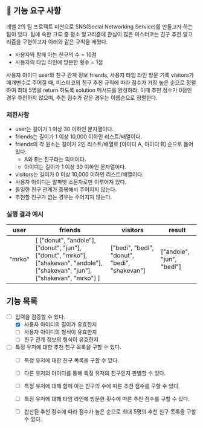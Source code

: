 ## 🚀 기능 요구 사항

레벨 2의 팀 프로젝트 미션으로 SNS(Social Networking Service)를 만들고자 하는 팀이 있다. 팀에 속한 크루 중 평소 알고리즘에 관심이 많은 미스터코는 친구 추천 알고리즘을 구현하고자 아래와 같은 규칙을 세웠다.

- 사용자와 함께 아는 친구의 수 = 10점 
- 사용자의 타임 라인에 방문한 횟수 = 1점

사용자 아이디 user와 친구 관계 정보 friends, 사용자 타임 라인 방문 기록 visitors가 매개변수로 주어질 때, 미스터코의 친구 추천 규칙에 따라 점수가 가장 높은 순으로 정렬하여 최대 5명을 return 하도록 solution 메서드를 완성하라. 이때 추천 점수가 0점인 경우 추천하지 않으며, 추천 점수가 같은 경우는 이름순으로 정렬한다.

### 제한사항

- user는 길이가 1 이상 30 이하인 문자열이다.
- friends는 길이가 1 이상 10,000 이하인 리스트/배열이다.
- friends의 각 원소는 길이가 2인 리스트/배열로 [아이디 A, 아이디 B] 순으로 들어있다.
  - A와 B는 친구라는 의미이다.
  - 아이디는 길이가 1 이상 30 이하인 문자열이다.
- visitors는 길이가 0 이상 10,000 이하인 리스트/배열이다.
- 사용자 아이디는 알파벳 소문자로만 이루어져 있다.
- 동일한 친구 관계가 중복해서 주어지지 않는다.
- 추천할 친구가 없는 경우는 주어지지 않는다.

### 실행 결과 예시

| user | friends | visitors | result |
| --- | --- | --- | --- |
| "mrko" | [ ["donut", "andole"], ["donut", "jun"], ["donut", "mrko"], ["shakevan", "andole"], ["shakevan", "jun"], ["shakevan", "mrko"] ] | ["bedi", "bedi", "donut", "bedi", "shakevan"] | ["andole", "jun", "bedi"] |

## 기능 목록

-[ ] 입력을 검증할 수 있다.
  -[X] 사용자 아이디의 길이가 유효한지
  -[ ] 사용자 아이디의 형식이 유효한지
  -[ ] 친구 관계 정보의 형식이 유효한지
-[ ] 특정 유저에 대한 추천 친구 목록을 구할 수 있다.
  -[ ] 특정 유저에 대한 친구 목록을 구할 수 있다.
  -[ ] 다른 유저의 아이디를 통해 특정 유저의 친구인지 판별할 수 있다.
  -[ ] 특정 유저에 대해 함께 아는 친구의 수에 따른 추천 점수를 구할 수 있다.
  -[ ] 특정 유저에 대해 타임 라인에 방문한 횟수에 따른 추천 점수를 구할 수 있다.
  -[ ] 합산된 추천 점수에 따라 점수가 높은 순으로 최대 5명의 추천 친구 목록을 구할 수 있다.



